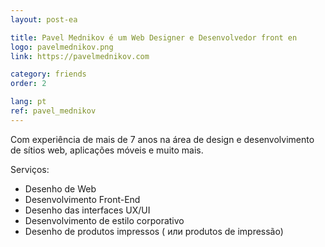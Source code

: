 ```yaml
---
layout: post-ea

title: Pavel Mednikov é um Web Designer e Desenvolvedor front en
logo: pavelmednikov.png
link: https://pavelmednikov.com

category: friends
order: 2

lang: pt
ref: pavel_mednikov
---
```


Com experiência de mais de 7 anos na área de design e desenvolvimento de sítios web, aplicações móveis e muito mais.

Serviços:
  - Desenho de Web
  - Desenvolvimento Front-End
  - Desenho das interfaces UX/UI
  - Desenvolvimento de estilo corporativo
  - Desenho de produtos impressos ( или produtos de impressão)